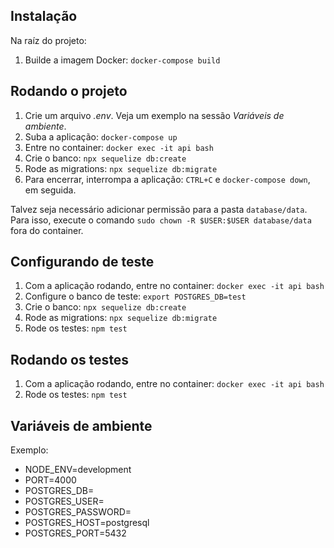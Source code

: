 ## Instalação

Na raíz do projeto:
1. Builde a imagem Docker: `docker-compose build`

## Rodando o projeto

1. Crie um arquivo *.env*. Veja um exemplo na sessão *Variáveis de ambiente*.
2. Suba a aplicação: `docker-compose up`
3. Entre no container: `docker exec -it api bash`
4. Crie o banco: `npx sequelize db:create`
5. Rode as migrations: `npx sequelize db:migrate`
6. Para encerrar, interrompa a aplicação: `CTRL+C` e `docker-compose down`, em seguida.

Talvez seja necessário adicionar permissão para a pasta `database/data`. 
Para isso, execute o comando `sudo chown -R $USER:$USER database/data` fora do container.

## Configurando de teste

1. Com a aplicação rodando, entre no container: `docker exec -it api bash`
2. Configure o banco de teste: `export POSTGRES_DB=test`
3. Crie o banco: `npx sequelize db:create`
4. Rode as migrations: `npx sequelize db:migrate`
5. Rode os testes: `npm test`

## Rodando os testes
1. Com a aplicação rodando, entre no container: `docker exec -it api bash`
2. Rode os testes: `npm test`

## Variáveis de ambiente
Exemplo:
- NODE_ENV=development
- PORT=4000
- POSTGRES_DB=
- POSTGRES_USER=
- POSTGRES_PASSWORD=
- POSTGRES_HOST=postgresql
- POSTGRES_PORT=5432
